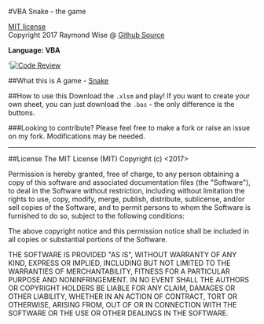 #VBA Snake - the game

[MIT license](https://opensource.org/licenses/MIT)<br>
Copyright 2017 Raymond Wise @ [Github Source](https://github.com/RaymondWise/Snake) 

**Language: VBA**

'[![Code Review](http://www.zomis.net/codereview/shield/?qid=155640)](http://codereview.stackexchange.com/q/155640/75587)

##What this is
A game - [Snake](https://en.wikipedia.org/wiki/Snake_(video_game))

##How to use this
Download the `.xlsm` and play! If you want to create your own sheet, you can just download the `.bas` - the only difference is the buttons.

###Looking to contribute?
Please feel free to make a fork or raise an issue on my fork. Modifications may be needed.

------------------------
##License
The MIT License (MIT)
Copyright (c) <2017> <Raymond W Wise>

Permission is hereby granted, free of charge, to any person obtaining a copy of this software and associated documentation files (the "Software"), to deal in the Software without restriction, including without limitation the rights to use, copy, modify, merge, publish, distribute, sublicense, and/or sell copies of the Software, and to permit persons to whom the Software is furnished to do so, subject to the following conditions:

The above copyright notice and this permission notice shall be included in all copies or substantial portions of the Software.

THE SOFTWARE IS PROVIDED "AS IS", WITHOUT WARRANTY OF ANY KIND, EXPRESS OR IMPLIED, INCLUDING BUT NOT LIMITED TO THE WARRANTIES OF MERCHANTABILITY, FITNESS FOR A PARTICULAR PURPOSE AND NONINFRINGEMENT. IN NO EVENT SHALL THE AUTHORS OR COPYRIGHT HOLDERS BE LIABLE FOR ANY CLAIM, DAMAGES OR OTHER LIABILITY, WHETHER IN AN ACTION OF CONTRACT, TORT OR OTHERWISE, ARISING FROM, OUT OF OR IN CONNECTION WITH THE SOFTWARE OR THE USE OR OTHER DEALINGS IN THE SOFTWARE.
